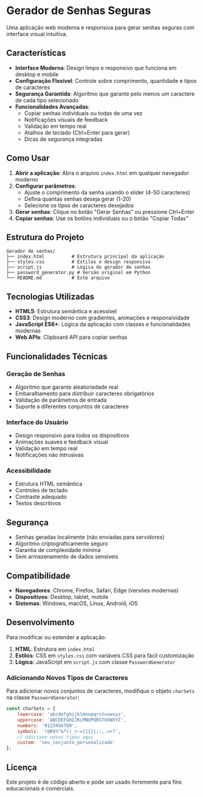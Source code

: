 # Gerador de Senhas Seguras

Uma aplicação web moderna e responsiva para gerar senhas seguras com interface visual intuitiva.

## Características

- **Interface Moderna**: Design limpo e responsivo que funciona em desktop e mobile
- **Configuração Flexível**: Controle sobre comprimento, quantidade e tipos de caracteres
- **Segurança Garantida**: Algoritmo que garante pelo menos um caractere de cada tipo selecionado
- **Funcionalidades Avançadas**:
  - Copiar senhas individuais ou todas de uma vez
  - Notificações visuais de feedback
  - Validação em tempo real
  - Atalhos de teclado (Ctrl+Enter para gerar)
  - Dicas de segurança integradas

## Como Usar

1. **Abrir a aplicação**: Abra o arquivo `index.html` em qualquer navegador moderno
2. **Configurar parâmetros**:
   - Ajuste o comprimento da senha usando o slider (4-50 caracteres)
   - Defina quantas senhas deseja gerar (1-20)
   - Selecione os tipos de caracteres desejados
3. **Gerar senhas**: Clique no botão "Gerar Senhas" ou pressione Ctrl+Enter
4. **Copiar senhas**: Use os botões individuais ou o botão "Copiar Todas"

## Estrutura do Projeto

```
Gerador de senhas/
├── index.html          # Estrutura principal da aplicação
├── styles.css          # Estilos e design responsivo
├── script.js           # Lógica do gerador de senhas
├── password_generator.py # Versão original em Python
└── README.md           # Este arquivo
```

## Tecnologias Utilizadas

- **HTML5**: Estrutura semântica e acessível
- **CSS3**: Design moderno com gradientes, animações e responsividade
- **JavaScript ES6+**: Lógica da aplicação com classes e funcionalidades modernas
- **Web APIs**: Clipboard API para copiar senhas

## Funcionalidades Técnicas

### Geração de Senhas
- Algoritmo que garante aleatoriedade real
- Embaralhamento para distribuir caracteres obrigatórios
- Validação de parâmetros de entrada
- Suporte a diferentes conjuntos de caracteres

### Interface do Usuário
- Design responsivo para todos os dispositivos
- Animações suaves e feedback visual
- Validação em tempo real
- Notificações não intrusivas

### Acessibilidade
- Estrutura HTML semântica
- Controles de teclado
- Contraste adequado
- Textos descritivos

## Segurança

- Senhas geradas localmente (não enviadas para servidores)
- Algoritmo criptograficamente seguro
- Garantia de complexidade mínima
- Sem armazenamento de dados sensíveis

## Compatibilidade

- **Navegadores**: Chrome, Firefox, Safari, Edge (versões modernas)
- **Dispositivos**: Desktop, tablet, mobile
- **Sistemas**: Windows, macOS, Linux, Android, iOS

## Desenvolvimento

Para modificar ou estender a aplicação:

1. **HTML**: Estrutura em `index.html`
2. **Estilos**: CSS em `styles.css` com variáveis CSS para fácil customização
3. **Lógica**: JavaScript em `script.js` com classe `PasswordGenerator`

### Adicionando Novos Tipos de Caracteres

Para adicionar novos conjuntos de caracteres, modifique o objeto `charSets` na classe `PasswordGenerator`:

```javascript
const charSets = {
    lowercase: 'abcdefghijklmnopqrstuvwxyz',
    uppercase: 'ABCDEFGHIJKLMNOPQRSTUVWXYZ',
    numbers: '0123456789',
    symbols: '!@#$%^&*()_+-=[]{}|;:,.<>?',
    // Adicione novos tipos aqui
    custom: 'seu_conjunto_personalizado'
};
```

## Licença

Este projeto é de código aberto e pode ser usado livremente para fins educacionais e comerciais.
